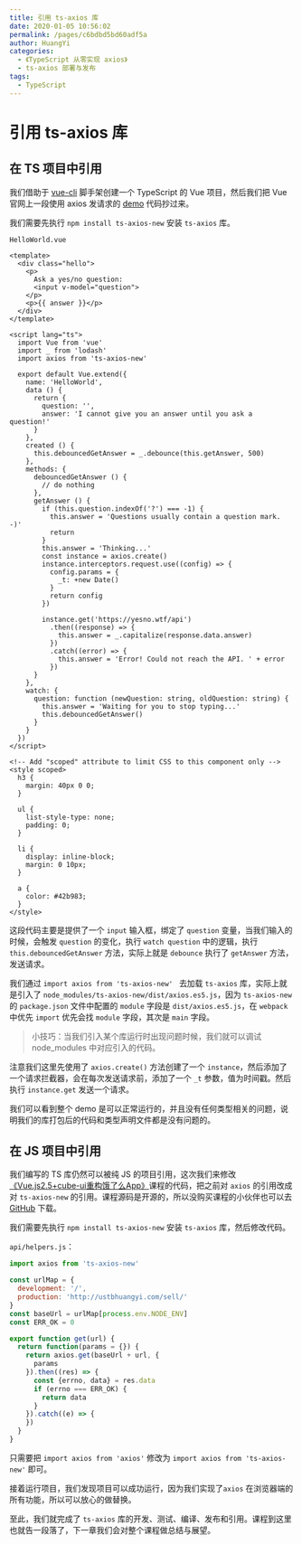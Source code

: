 ```yaml
---
title: 引用 ts-axios 库
date: 2020-01-05 10:56:02
permalink: /pages/c6bdbd5bd60adf5a
author: HuangYi
categories:
  - 《TypeScript 从零实现 axios》
  - ts-axios 部署与发布
tags:
  - TypeScript
---
```

# 引用 ts-axios 库

## 在 TS 项目中引用

我们借助于 [vue-cli](https://cli.vuejs.org/) 脚手架创建一个 TypeScript 的 Vue 项目，然后我们把 Vue 官网上一段使用 axios 发请求的 [demo](https://cn.vuejs.org/v2/guide/computed.html#%E4%BE%A6%E5%90%AC%E5%99%A8) 代码抄过来。

我们需要先执行 `npm install ts-axios-new` 安装 `ts-axios` 库。

`HelloWorld.vue`

```vue
<template>
  <div class="hello">
    <p>
      Ask a yes/no question:
      <input v-model="question">
    </p>
    <p>{{ answer }}</p>
  </div>
</template>

<script lang="ts">
  import Vue from 'vue'
  import _ from 'lodash'
  import axios from 'ts-axios-new'

  export default Vue.extend({
    name: 'HelloWorld',
    data () {
      return {
        question: '',
        answer: 'I cannot give you an answer until you ask a question!'
      }
    },
    created () {
      this.debouncedGetAnswer = _.debounce(this.getAnswer, 500)
    },
    methods: {
      debouncedGetAnswer () {
        // do nothing
      },
      getAnswer () {
        if (this.question.indexOf('?') === -1) {
          this.answer = 'Questions usually contain a question mark. -)'
          return
        }
        this.answer = 'Thinking...'
        const instance = axios.create()
        instance.interceptors.request.use((config) => {
          config.params = {
            _t: +new Date()
          }
          return config
        })

        instance.get('https://yesno.wtf/api')
          .then((response) => {
            this.answer = _.capitalize(response.data.answer)
          })
          .catch((error) => {
            this.answer = 'Error! Could not reach the API. ' + error
          })
      }
    },
    watch: {
      question: function (newQuestion: string, oldQuestion: string) {
        this.answer = 'Waiting for you to stop typing...'
        this.debouncedGetAnswer()
      }
    }
  })
</script>

<!-- Add "scoped" attribute to limit CSS to this component only -->
<style scoped>
  h3 {
    margin: 40px 0 0;
  }

  ul {
    list-style-type: none;
    padding: 0;
  }

  li {
    display: inline-block;
    margin: 0 10px;
  }

  a {
    color: #42b983;
  }
</style>
```
这段代码主要是提供了一个 `input` 输入框，绑定了 `question` 变量，当我们输入的时候，会触发 `question` 的变化，执行 `watch question` 中的逻辑，执行 `this.debouncedGetAnswer` 方法，实际上就是 `debounce` 执行了 `getAnswer` 方法，发送请求。

我们通过 `import axios from 'ts-axios-new'
` 去加载 `ts-axios` 库，实际上就是引入了 `node_modules/ts-axios-new/dist/axios.es5.js`，因为 `ts-axios-new` 的 `package.json` 文件中配置的 `module` 字段是 `dist/axios.es5.js`，在 `webpack` 中优先 `import` 优先会找 `module` 字段，其次是 `main` 字段。

> 小技巧：当我们引入某个库运行时出现问题时候，我们就可以调试 node_modules 中对应引入的代码。

注意我们这里先使用了 `axios.create()` 方法创建了一个 `instance`，然后添加了一个请求拦截器，会在每次发送请求前，添加了一个 `_t` 参数，值为时间戳。然后执行 `instance.get` 发送一个请求。

我们可以看到整个 demo 是可以正常运行的，并且没有任何类型相关的问题，说明我们的库打包后的代码和类型声明文件都是没有问题的。

## 在 JS 项目中引用

我们编写的 TS 库仍然可以被纯 JS 的项目引用，这次我们来修改[《Vue.js2.5+cube-ui重构饿了么App》](https://coding.imooc.com/class/74.html)课程的代码，把之前对 `axios` 的引用改成对 `ts-axios-new` 的引用。课程源码是开源的，所以没购买课程的小伙伴也可以去 [GitHub](https://github.com/ustbhuangyi/vue-sell) 下载。

我们需要先执行 `npm install ts-axios-new` 安装 `ts-axios` 库，然后修改代码。

`api/helpers.js`：

```javascript
import axios from 'ts-axios-new'

const urlMap = {
  development: '/',
  production: 'http://ustbhuangyi.com/sell/'
}
const baseUrl = urlMap[process.env.NODE_ENV]
const ERR_OK = 0

export function get(url) {
  return function(params = {}) {
    return axios.get(baseUrl + url, {
      params
    }).then((res) => {
      const {errno, data} = res.data
      if (errno === ERR_OK) {
        return data
      }
    }).catch((e) => {
    })
  }
}

```

只需要把 `import axios from 'axios'` 修改为 `import axios from 'ts-axios-new'` 即可。

接着运行项目，我们发现项目可以成功运行，因为我们实现了`axios` 在浏览器端的所有功能，所以可以放心的做替换。

至此，我们就完成了 `ts-axios` 库的开发、测试、编译、发布和引用。课程到这里也就告一段落了，下一章我们会对整个课程做总结与展望。
